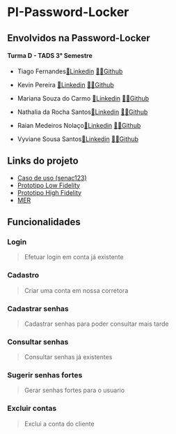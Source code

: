 # PI-Password-Locker

## Envolvidos na Password-Locker
#### Turma D - TADS 3° Semestre 

- Tiago Fernandes<a href="https://www.linkedin.com/in/tiago-fernandes-ribeiro-03074815a/">💼Linkedin</a> <a href ="https://github.com/TiagoFernandes11">👩‍💻Github</a> 

- Kevin Pereira <a href="https://www.linkedin.com/in/kevin-alves-pereira/">💼Linkedin</a> <a href ="https://github.com/KevinAlvss">👩‍💻Github</a>

- Mariana Souza do Carmo <a href="https://www.linkedin.com/in/mariana-souza-240368224/">💼Linkedin</a> <a href ="https://github.com/maricsouza">👩‍💻Github</a>

- Nathalia da Rocha Santos<a href="">💼Linkedin</a> <a href ="https://github.com/NathaliadaRocha07">👩‍💻Github</a>

- Raian Medeiros Nolaço<a href="https://www.linkedin.com/in/raiannolaço/">💼Linkedin</a> <a href ="https://github.com/RaianNolaco?tab=repositories">👨‍💻Github</a>

- Vyviane Sousa Santos<a href="https://www.linkedin.com/in/vyvianesouza/">💼Linkedin</a> <a href ="https://github.com/Vyviane">👨‍💻Github</a>


## Links do projeto

- <a href="https://whimsical.com/wolf-broker-X3JvkwLwjutfnSwNFmRTAv">Caso de uso (senac123)</a>
- <a href="https://www.figma.com/file/jegfVuFEJKQAzROxfipCPn/password-locker?node-id=54%3A2&t=JHLM2Gwa2P6bLFcQ-1">Prototipo Low Fidelity</a>
- <a href="">Prototipo High Fidelity</a> 
- <a href="https://dbdesigner.page.link/MGXjLeVJCLgFKWcG9">MER</a>

## Funcionalidades

### Login
> Efetuar login em conta já existente
### Cadastro
> Criar uma conta em nossa corretora
### Cadastrar senhas
> Cadastrar senhas para poder consultar mais tarde
### Consultar senhas
> Consultar senhas já existentes
### Sugerir senhas fortes
> Gerar senhas fortes para o usuario
### Excluir contas
> Exclui a conta do cliente
